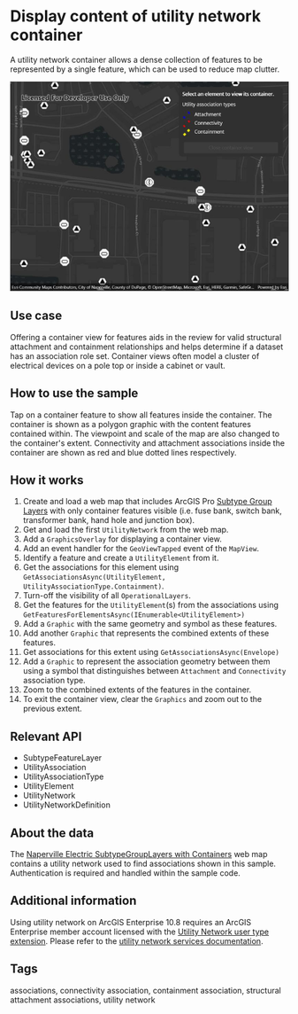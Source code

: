 # Display content of utility network container

A utility network container allows a dense collection of features to be represented by a single feature, which can be used to reduce map clutter.

![Image of display content of utility network container](displayutilitynetworkcontainer.jpg)

## Use case

Offering a container view for features aids in the review for valid structural attachment and containment relationships and helps determine if a dataset has an association role set. Container views often model a cluster of electrical devices on a pole top or inside a cabinet or vault.

## How to use the sample

Tap on a container feature to show all features inside the container. The container is shown as a polygon graphic with the content features contained within. The viewpoint and scale of the map are also changed to the container's extent. Connectivity and attachment associations inside the container are shown as red and blue dotted lines respectively.

## How it works

1. Create and load a web map that includes ArcGIS Pro [Subtype Group Layers](https://pro.arcgis.com/en/pro-app/help/mapping/layer-properties/subtype-layers.htm) with only container features visible (i.e. fuse bank, switch bank, transformer bank, hand hole and junction box).
2. Get and load the first `UtilityNetwork` from the web map.
3. Add a `GraphicsOverlay` for displaying a container view.
4. Add an event handler for the `GeoViewTapped` event of the `MapView`.
5. Identify a feature and create a `UtilityElement` from it.
6. Get the associations for this element using `GetAssociationsAsync(UtilityElement, UtilityAssociationType.Containment)`.
7. Turn-off the visibility of all `OperationalLayers`.
8. Get the features for the `UtilityElement`(s) from the associations using `GetFeaturesForElementsAsync(IEnumerable<UtilityElement>)`
9. Add a `Graphic` with the same geometry and symbol as these features.
10. Add another `Graphic` that represents the combined extents of these features.
11. Get associations for this extent using `GetAssociationsAsync(Envelope)`
12. Add a `Graphic` to represent the association geometry between them using a symbol that distinguishes between `Attachment` and `Connectivity` association type.
13. Zoom to the combined extents of the features in the container.
14. To exit the container view, clear the `Graphics` and zoom out to the previous extent.

## Relevant API

* SubtypeFeatureLayer
* UtilityAssociation
* UtilityAssociationType
* UtilityElement
* UtilityNetwork
* UtilityNetworkDefinition  

## About the data

The [Naperville Electric SubtypeGroupLayers with Containers](https://sampleserver7.arcgisonline.com/portal/home/item.html?id=0e38e82729f942a19e937b31bfac1b8d) web map contains a utility network used to find associations shown in this sample. Authentication is required and handled within the sample code.

## Additional information

Using utility network on ArcGIS Enterprise 10.8 requires an ArcGIS Enterprise member account licensed with the [Utility Network user type extension](https://enterprise.arcgis.com/en/portal/latest/administer/windows/license-user-type-extensions.htm#ESRI_SECTION1_41D78AD9691B42E0A8C227C113C0C0BF). Please refer to the [utility network services documentation](https://enterprise.arcgis.com/en/server/latest/publish-services/windows/utility-network-services.htm).

## Tags

associations, connectivity association, containment association, structural attachment associations, utility network
